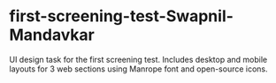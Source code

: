 # first-screening-test-Swapnil-Mandavkar
UI design task for the first screening test. Includes desktop and mobile layouts for 3 web sections using Manrope font and open-source icons.
